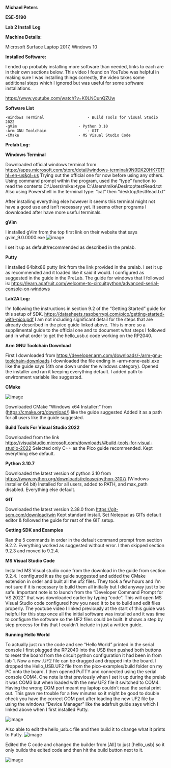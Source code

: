 **Michael Peters**

**ESE-5190**

**Lab 2 Install Log**

**Machine Details:**

Microsoft Surface Laptop 2017, Windows 10

**Installed Software:**

I ended up probably installing more software than needed, links to each are in their own sections below.
This video I found on YouTube was helpful in making sure I was installing things correctly, the video takes some additional steps which I ignored but was useful for some software installations.

https://www.youtube.com/watch?v=K0LNCunQZUw

**Software List**

	-Windows Terminal					- Build Tools for Visual Studio 2022
	-gVim							- Python 3.10
	-Arm GNU Toolchain					- GIT
	-CMake							- MS Visual Studio Code

**Prelab Log:**

**Windows Terminal**

Downloaded official windows terminal from https://apps.microsoft.com/store/detail/windows-terminal/9N0DX20HK701?hl=en-us&gl=us
Trying out the official one for now before using any others.
Using command prompt within the program, used the “type” function to read the contents
C:\Users\mike>type C:\Users\mike\Desktop\testRead.txt
Also using Powershell in the terminal type: “cat” then “desktop/testRead.txt”

After installing everything else however it seems this terminal might not have a good use and isn’t necessary yet. It seems other programs I downloaded after have more useful terminals.

**gVim**

I installed gVim from the top first link on their website that says gvim_9.0.0000.exe
 ![image](https://user-images.githubusercontent.com/114199773/194925225-05374f64-c5b3-4240-981e-1ea3e393a63b.png)

I set it up as default/recommended as described in the prelab.

**Putty**

I installed 64bitx86 putty link from the link provided in the prelab. I set it up as recommended and it loaded like it said it would. I configured as suggested in the guide in the PreLab. The guide for windows that I followed is:
https://learn.adafruit.com/welcome-to-circuitpython/advanced-serial-console-on-windows 
 
 
**Lab2A Log:**

I’m following the instructions in section 9.2 of the “Getting Started” guide for this setup of SDK.
https://datasheets.raspberrypi.com/pico/getting-started-with-pico.pdf 
I am not including significant detail for the steps that are already described in the pico guide linked above. This is more so a supplimental guide to the official one and to document what steps I followed and in what order to get the hello_usb.c code working on the RP2040.


**Arm GNU Toolchain Download**

First I downloaded from https://developer.arm.com/downloads/-/arm-gnu-toolchain-downloads
I downloaded the file ending in -arm-none-eabi.exe like the guide says (4th one down under the windows category). Opened the installer and ran it keeping everything default. I added path to environment variable like suggested.

**CMake**

![image](https://user-images.githubusercontent.com/114199773/194926560-4d8e615e-bf3b-4130-8c42-45568982243e.png)


Downloaded CMake “Windows x64 Installer:” from (https://cmake.org/download/) like the guide suggested
Added it as a path for all users like the guide suggested.

**Build Tools For Visual Studio 2022**

Downloaded from the link https://visualstudio.microsoft.com/downloads/#build-tools-for-visual-studio-2022
Selected only C++ as the Pico guide recommended. Kept everything else default.

**Python 3.10.7**

Downloaded the latest version of python 3.10 from https://www.python.org/downloads/release/python-3107/ (Windows installer 64 bit)
Installed for all users, added to PATH, and max_path disabled. Everything else default.

**GIT**

Downloaded the latest version 2.38.0 from https://git-scm.com/download/win
Kept standard install. Set Notepad as GITs default editor & followed the guide for rest of the GIT setup.

**Getting SDK and Examples**

Ran the 5 commands in order in the default command prompt from section 9.2.2. Everything worked as suggested without error. I then skipped section 9.2.3 and moved to 9.2.4.

**MS Visual Studio Code**

Installed MS Visual studio code from the download in the guide from section 9.2.4. I configured it as the guide suggested and added the CMake extension in order and built all the uf2 files. They took a few hours and I’m not sure if it is necessary to build them all initially but I did anyway just to be safe. Important note is to launch from the “Developer Command Prompt for VS 2022” that was downloaded earlier by typing “code”. This will open MS Visual Studio code configured how you need it to be to build and edit files properly. The youtube video I linked previously at the start of this guide was helpful for this step once all the initial software was installed and it was time to configure the software so the UF2 files could be built. It shows a step by step process for this that I couldn't include in just a written guide.

**Running Hello World**

To actually just run the code and see “Hello World” printed in the serial console I first plugged the RP2040 into the USB then pushed both buttons to reset the board  from the circuit python configuration it had been in from lab 1. Now a new .UF2 file can be dragged and dropped into the board. I dropped the Hello_USB.UF2 file from the pico-examples/build folder on my PC onto the board. I then opened PuTTY and connected using the serial console COM4. One note is that previously when I set it up during the prelab it was COM3 but when loaded with the new UF2 file it switched to COM4. Having the wrong COM port meant my laptop couldn’t read the serial print out. This gave me trouble for a few minutes so it might be good to double check you have the correct COM port after loading the new UF2 file by using the windows “Device Manager” like the adafruit guide says which I linked above when I first installed Putty.
 
 ![image](https://user-images.githubusercontent.com/114199773/194925251-1bc8a4dd-8b8a-4d39-8395-82eddb149f23.png)


Also able to edit the hello_usb.c file and then build it to change what it prints to Putty.
 ![image](https://user-images.githubusercontent.com/114199773/194925313-4b4ef5fa-e20f-48ac-80d9-eb3bc85ea859.png)

Edited the C code and changed the builder from [All] to just [hello_usb] so it only builds the edited code and then hit the build button next to it.

 ![image](https://user-images.githubusercontent.com/114199773/194925363-2973242b-43f7-49b5-a3ec-3b4f0cd857a0.png)


